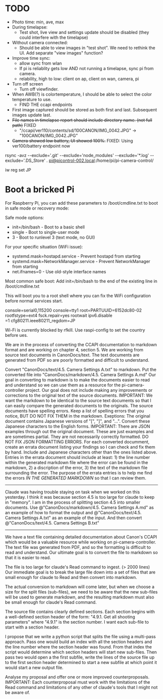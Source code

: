 
# TODO 
* Photo time: min, ave, max
* During timelapse:
  * Test shot, live view and settings update should be disabled (they could interfere with the timelapse)
* Without camera connected:
  * Should be able to view images in "test shot". We need to rethink the UI. Add separate "view images" function?
* Improve time sync:
  * allow sync from wlan
  * If pi is reliablity gets low AND not running a timelapse, sync pi from camera.
  * relability, high to low: client on ap, client on wan, camera, pi
* Turn off screen
  * Turn off viewfinder.
* When AWB(?) is colortemperature, I should be able to select the color temperature to use.
  * FIND THE ccapi endpoints
* First image captured should be stored as both first and last. Subsequent images update last.
* ~~File names in timelapse report should include directory name. (not full path)~~ FIXED
  * "/ccapi/ver110/contents/sd/100CANON/IMG_0042.JPG" → "100CANON/IMG_0042.JPG"
* ~~Camera showed low battery, UI showed 100%.~~ FIXED: Using ver100/battery endpoint now


rsync -avz --exclude='.git' --exclude='node_modules' --exclude='*.log' --exclude='.DS_Store' .  pi@picontrol-002.local:/home/pi/pi-camera-control/

iw reg set JP

# Boot a bricked Pi
For Raspberry Pi, you can add these parameters to /boot/cmdline.txt to boot in safe mode or recovery mode:

Safe mode options:
- init=/bin/bash - Boot to a basic shell
- single - Boot to single-user mode
- 3 - Boot to runlevel 3 (text mode, no GUI)

For your specific situation (WiFi issue):
- systemd.mask=hostapd.service - Prevent hostapd from starting
- systemd.mask=NetworkManager.service - Prevent NetworkManager from starting
- net.ifnames=0 - Use old-style interface names

Most common safe boot:
Add init=/bin/bash to the end of the existing line in /boot/cmdline.txt

This will boot you to a root shell where you can fix the WiFi configuration before normal services start.


console=serial0,115200 console=tty1 root=PARTUUID=6152dc80-02 rootfstype=ext4 fsck.repair=yes rootwait ipv6.disable\
=1 cfg80211.ieee80211_regdom=JP

Wi-Fi is currently blocked by rfkill.
Use raspi-config to set the country before ues.


We are in the process of converting the CCAPI documentation to markdown format and are working on chapter 4, section 5. We are working from
source text documents in CanonDocs/text. The text documents are generated from PDF so are poorly formatted and difficult to understand.

Convert "CanonDocs/text/4.5. Camera Settings A.txt" to markdown. Put the converted file into "CanonDocs/markdown/4.5. Camera Settings A.md"
Our goal in converting to markdown is to make the documents easier to read and understand so we can use them as a resource for the
pi-camera-controller project. Our goal does not include making any improvements or corrections to the original text of the source documents. 
IMPORTANT: We want the markdown to be identical to the source text documents so that I
can easily compare the generated documents to the originals. The source documents have spelling errors. Keep a list of spelling errors that you
notice, BUT DO NOT FIX THEM in the markdown. Exeptions: The original document contains Japanese versions of "[", "]", and "...".
Convert these Japanese characters to the English forms. 
IMPORTANT: There are
JSON examples through out the original document. These are just examples and are sometimes partial. They are not necessarily correctly
formatted. DO NOT FIX JSON FORMATTING ERRORS. For each converted documment, create an errata document listing your findings so I can 
check and fix them by hand. Include and Japanese characters other than the ones listed above. Entries in the errata document
should include at least: 1) the line number within the generated markdown file where the error can be found in the markdown, 2) a discription
of the error, 3) the text of the markdown file surrounding the error. The purpose of the errata entries is to help me find 
the errors _IN THE GENERATED MARKDOWN_ so that I can review them.

----
Claude was having trouble staying on task when we worked on this yesterday. I think it was
because section 4.5 is too large for claude to keep in "memory". I am in the process of splitting section 4.5 into smaller documents. Use
@"CanonDocs/markdown/4.5. Camera Settings A.md" as an example of how to format the output and @"CanonDocs/text/4.5. Camera Settings A.txt"
as an example of the input. And then convert @"CanonDocs/text/4.5. Camera Settings B.txt"

----

We have a text file containing detailed documentation about Canon's CCAPI which would be a valuable resource while 
working on pi-camera-controller. The text file was generated from PDF, and so the formatting is difficult to read and 
understand. Our ultimate goal is to convert the file to markdown so that it is easier to read. 

The file is too large for claude's Read command to ingest. (> 2000 lines) Our immediate goal is to break the large file
down into a set of files that are small enough for claude to Read and then convert into markdown. 

The actual conversion to markdown will come later, but when we choose a size for the split files (sub-files), we need to 
be aware that the new sub-files will be used to generate markdown, and the resulting markdown must also be small enough 
for claude's Read command.

The source file contains clearly defined sections. Each section begins with a well-defined section header of the form:
"4.9.1.     Get all shooting parameters" where "4.9.1" is the section number. I want each sub-file to start with a
section header.

I propose that we write a python script that splits the file using a multi-pass approach. Pass one would build an index
with all the section headers and the line number where the section header was found. From that index the script would 
determine which section headers will start new sub-files. Then pass two would open a the first subfile, write the
lines of the source file up to the first section header determined to start a new subfile at which point it would start
a new output file.

Analyse my proposal and offer one or more improved counterproposals. IMPORTANT: Each counterproposal must work with
the limitations of the Read command and limitations of any other of claude's tools that I might not be aware of.